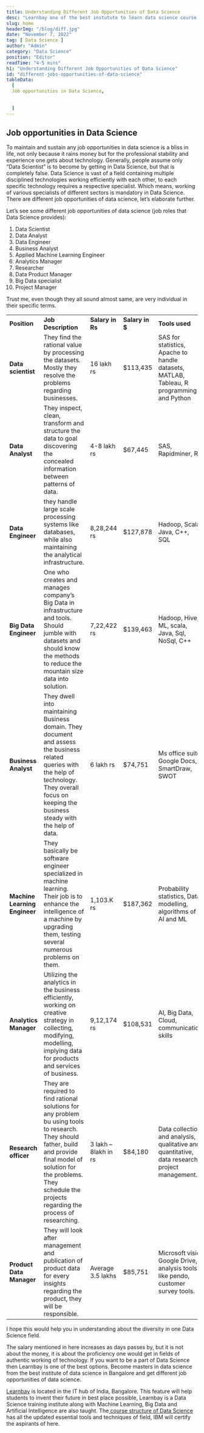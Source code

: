```yaml
---
title: Understanding Different Job Opportunities of Data Science
desc: "Learnbay one of the best instutute to learn data science course in India, so Enroll Now And Get Your Dream Job!"
slug: home
headerImg: "/blog/diff.jpg"
date: "November 7, 2022"
tag: [ Data Science ]
author: "Admin"
category: "Data Science"
position: "Editor"
readTime: "4-5 mins"
h1: "Understanding Different Job Opportunities of Data Science"
id: "different-jobs-opportunities-of-data-science"
tableData:
  [
  Job opportunities in Data Science,
  
  
  ]
---
```


## Job opportunities in Data Science

To maintain and sustain any job opportunities in data science is a bliss in life, not only because it rains money but for the professional stability and experience one gets about technology. Generally, people assume only “Data Scientist” is to become by getting in Data Science, but that is completely false. Data Science is vast of a field containing multiple disciplined technologies working efficiently with each other, to each specific technology requires a respective specialist. Which means, working of various specialists of different sectors is mandatory in Data Science. There are different job opportunities of data science, let’s elaborate further.

Let’s see some different job opportunities of data science (job roles that Data Science provides):



1. Data Scientist
2. Data Analyst
3. Data Engineer
4. Business Analyst
5. Applied Machine Learning Engineer
6. Analytics Manager
7. Researcher
8. Data Product Manager
9. Big Data specialist
10. Project Manager

Trust me, even though they all sound almost same, are very individual in their specific terms.


<table>
  <tr>
   <td><strong>Position</strong>
   </td>
   <td><strong>Job Description</strong>
   </td>
   <td><strong>Salary in Rs</strong>
   </td>
   <td><strong>Salary in $</strong>
   </td>
   <td><strong>Tools used</strong>
   </td>
  </tr>
  <tr>
   <td><strong>Data scientist</strong>
   </td>
   <td>They find the rational value by processing the datasets. Mostly they resolve the problems regarding businesses.
   </td>
   <td>16 lakh  rs
   </td>
   <td>$113,435
   </td>
   <td>SAS for statistics, Apache to handle datasets, MATLAB, Tableau, R programming and Python
   </td>
  </tr>
  <tr>
   <td><strong>Data Analyst</strong>
   </td>
   <td>They inspect, clean, transform and structure the data to goal discovering the concealed information between patterns of data.
   </td>
   <td>4-8 lakh  rs
   </td>
   <td>$67,445
   </td>
   <td>SAS, Rapidminer, R
   </td>
  </tr>
  <tr>
   <td><strong>Data Engineer</strong>
   </td>
   <td>they handle large scale processing systems like databases, while also maintaining the analytical infrastructure.
   </td>
   <td>8,28,244 rs
   </td>
   <td>$127,878
   </td>
   <td>Hadoop, Scala, Java, C++, SQL
   </td>
  </tr>
  <tr>
   <td><strong>Big Data Engineer</strong>
   </td>
   <td>One who creates and manages company’s Big Data in infrastructure and tools. Should jumble with datasets and should know the methods to reduce the mountain size data into solution.
   </td>
   <td>7,22,422 rs
   </td>
   <td>$139,463
   </td>
   <td>Hadoop, Hive, ML, scala, Java, Sql, NoSql, C++
   </td>
  </tr>
  <tr>
   <td><strong>Business Analyst</strong>
   </td>
   <td>They dwell into maintaining Business domain. They document and assess the business related queries with the help of technology. They overall focus on keeping the business steady with the help of data.
   </td>
   <td>6 lakh rs
   </td>
   <td>$74,751
   </td>
   <td>Ms office suite, Google Docs, SmartDraw, SWOT
   </td>
  </tr>
  <tr>
   <td><strong>Machine Learning Engineer</strong>
   </td>
   <td>They basically be software engineer specialized in machine learning. Their job is to enhance the intelligence of a machine by upgrading them, testing several numerous problems on them.
   </td>
   <td>1,103.K rs
   </td>
   <td>$187,362
   </td>
   <td>Probability statistics, Data modelling, algorithms of AI and ML
   </td>
  </tr>
  <tr>
   <td><strong>Analytics Manager</strong>
   </td>
   <td>Utilizing the analytics in the business efficiently, working on creative strategy in collecting, modifying, modelling, implying data for products and services of business.
   </td>
   <td>9,12,174 rs
   </td>
   <td>$108,531
   </td>
   <td>AI, Big Data, Cloud, communication skills
   </td>
  </tr>
  <tr>
   <td><strong>Research officer</strong>
   </td>
   <td>They are required to find rational solutions for any problem bu using tools to research. They should father, build and provide final model of solution for the problems. They schedule the projects regarding the process of researching.
   </td>
   <td>3 lakh – 8lakh in rs
   </td>
   <td>$84,180
   </td>
   <td>Data collection and analysis, qualitative and quantitative, data research, project management.
   </td>
  </tr>
  <tr>
   <td><strong>Product Data Manager</strong>
   </td>
   <td>They will look after management and publication of product data for every insights regarding the product, they will be responsible.
   </td>
   <td>Average 3.5 lakhs
   </td>
   <td>$85,751
   </td>
   <td>Microsoft visio, Google Drive, analysis tools like pendo, customer survey tools.
   </td>
  </tr>
</table>


I hope this would help you in understanding about the diversity in one Data Science field.

The salary mentioned in here increases as days passes by, but it is not about the money, it is about the proficiency one would get in fields of authentic working of technology. If you want to be a part of Data Science then Learnbay is one of the best options. Become masters in data science from the best institute of data science in Bangalore and get different job opportunities of data science.

[Learnbay](https://www.learnbay.co/data-science-course/) is located in the IT hub of India, Bangalore. This feature will help students to invent their future in best place possible, Learnbay is a Data Science training institute along with Machine Learning, Big Data and Artificial Intelligence are also taught. The[ course structure of Data Science](https://drive.google.com/file/d/1QMbaMyB1O8BAusq6ZcHoZi60fYz_8wm5/view) has all the updated essential tools and techniques of field, IBM will certify the aspirants of here.
